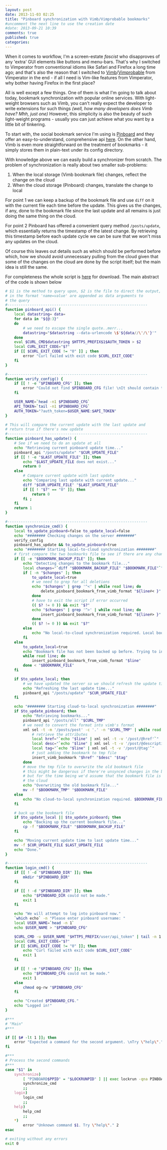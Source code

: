 ```yaml
---
layout: post
date: 2013-11-03 02:25
title: "Pinboard synchronization with Vimb/Vimprobable bookmarks"
#uncomment the next line to use the creation date
#date: 2013-09-21 10:39
comments: true
published: true
categories: 
---
```


When it comes to workflow, I'm a screen-estate *fascist* who disapproves of any 'extra' GUI elements like buttons and menu-bars. That's why I switched to Vimperator from conventional idioms like Safari and Firefox a long time ago; and that's also the reason that I switched to [Vimb](https://github.com/fanglingsu/vimb)/[Vimprobable](http://www.vimprobable.org) from Vimperator in the end - if all I need is Vim-like features from Vimperator, why bother having Firefox in the first place?

All is well except a few things. One of them is what I'm going to talk about today, bookmark synchronization with popular online services. With light-weight browsers such as Vimb, you can't really expect the developer to write extensions for such things *(well, how many developers does Vimb have? Mhh, just one)* However, this simplicity is also the beauty of such light-weight programs - usually you can just achieve what you want by a little bit of tinkering.

To start with, the social bookmark service I'm using is [Pinboard](http://pinboard.in) and they offer an easy-to-understand, comprehensive api [here](http://pinboard.in/api). On the other hand, Vimb is even more straightforward on the treatment of bookmarks - it simply stores them in plain-text under its config directory.

With knowledge above we can easily build a synchronizer from scratch. The problem of synchronization is really about two smaller sub-problems:

1. When the local storage (Vimb bookmark file) changes, reflect the change on the cloud
2. When the cloud storage (Pinboard) changes, translate the change to local

For point 1 we can keep a backup of the bookmark file and use `diff` on it with the current file each time before the update. This gives us the changes, if any, done to the bookmark file since the last update and all remains is just doing the same thing on the cloud.

For point 2 Pinboard has offered a convenient query method `/posts/update`, which essentially returns the timestamp of the latest change. By retrieving this timestamp before each update cycle we can be sure that we won't miss any updates on the cloud.

Of course this leaves out details such as which should be performed before which, how we should avoid unnecessary pulling from the cloud given that some of the changes on the cloud are done by the script itself; but the main idea is still the same.

For completeness the whole script is [here](downloads/code/pinboard) for download. The main abstract of the code is shown below

```sh
# $1 is the method to query upon, $2 is the file to direct the output, while all the subsequent arguments
# in the format 'name=value' are appended as data arguments to
# the query
#---------------------------------------------------------------
function pinboard_api() {
    local datastring= data=
    for data in "${@:3}"
    do
        # we need to escape the single quote..merr...
        datastring="$datastring --data-urlencode \$'${data//\'/\'}'"
    done
    eval $CURL_CMD$datastring $HTTPS_PREFIX$1$AUTH_TOKEN > $2
	local CURL_EXIT_CODE="$?"
	if [[ $CURL_EXIT_CODE != "0" ]] ; then
		error "Curl failed with exit code $CURL_EXIT_CODE"
	fi
}

#---------------------------------------------------------------
function verify_config() {
	if [[ ! -e "$PINBOARD_CFG" ]]; then
		error "Could not find $PINBOARD_CFG file! \nIt should contain two lines. Line 1 the username. Line 2 the API token. \nYou can create it manually, or use the \"login\" command."
	fi

	USER_NAME=`head -n1 $PINBOARD_CFG`
	API_TOKEN=`tail -n1 $PINBOARD_CFG`
	AUTH_TOKEN="?auth_token=$USER_NAME:$API_TOKEN"
}

# This will compare the current update with the last update and
# return true if there's new update
#---------------------------------------------------------------
function pinboard_has_update() {
	# See if we need to do an update at all
	echo "Retrieving current pinboard update time..."
	pinboard_api "/posts/update" "$CUR_UPDATE_FILE"
	if [[ ! -e "$LAST_UPDATE_FILE" ]]; then
		echo "$LAST_UPDATE_FILE does not exist..."
		return 0
	else
		# Compare current update with last update
		echo "Comparing last update with current update..."
		diff "$CUR_UPDATE_FILE" "$LAST_UPDATE_FILE"
		if [[ ! "$?" == "0" ]]; then 
			return 0
		fi ;
	fi
    return 1
}

#---------------------------------------------------------------
function synchronize_cmd() {
    local to_update_pinboard=false to_update_local=false
    echo "######## Checking changes on the server ########"
    verify_config
    pinboard_has_update && to_update_pinboard=true
    echo "######## Starting local-to-cloud synchronization ########"
    # first compare the two bookmarks file to see if there are any changes
    if [[ -e "$BOOKMARK_BACKUP_FILE" ]]; then
        echo "Detecting changes to the bookmark file..."
        local changes="`diff "$BOOKMARK_BACKUP_FILE" "$BOOKMARK_FILE"`" 
        if [ -n "$changes" ]; then
            to_update_local=true
            # we need to grep for all deletions 
            echo "$changes" | grep '^<' | while read line; do
                delete_pinboard_bookmark_from_vimb_format "${line#< }" 
            done
            # have to exit the script if error occurred
            (( $? != 0 )) && exit "$?"
            echo "$changes" | grep '^>' | while read line; do
                insert_pinboard_bookmark_from_vimb_format "${line#> }" 
            done
            (( $? != 0 )) && exit "$?"
        else
            echo "No local-to-cloud synchronization required. Local bookmark storage is in sync with pinboard account."
        fi
    else
        to_update_local=true
        echo "Bookmark file has not been backed up before. Trying to insert all entries..."
        while read line; do
            insert_pinboard_bookmark_from_vimb_format "$line"
        done < "$BOOKMARK_FILE"
    fi

    if $to_update_local; then
        # we have updated the server so we should refresh the update time
        echo "Refreshing the last update time..."
        pinboard_api "/posts/update" "$CUR_UPDATE_FILE"
    fi

    echo "######## Starting cloud-to-local synchronization ########"
    if $to_update_pinboard; then
        echo "Retrieving bookmarks..."
        pinboard_api "/posts/all" "$CURL_TMP"
        # we need to convert the format into vimb's format
        xml sel -t -m '/posts/post' -c '.' -n "$CURL_TMP" | while read line; do
            # retrieve the attributes
            local href="`echo "$line" | xml sel -t -v '/post/@href'`"
            local desc="`echo "$line" | xml sel -t -v '/post/@description'`"
            local tag="`echo "$line" | xml sel -t -v '/post/@tag'`"
            # just adding the bookmark to tmp file
            insert_vimb_bookmark "$href" "$desc" "$tag"
        done
        # move the tmp file to overwrite the old bookmark file
        # this might be dangerous if there're unsynced changes in the bookmark file 
        # but for the time being we'd assume that the bookmark file is already in sync with
        # the cloud
        echo "Overwriting the old bookmark file..."
        mv -f "$BOOKMARK_TMP" "$BOOKMARK_FILE"
    else
        echo "No cloud-to-local synchronization required. $BOOKMARK_FILE is current."
    fi

    # back up the bookmark file
    if $to_update_local || $to_update_pinboard; then
        echo "Backing up the current bookmark file..."
        cp -f "$BOOKMARK_FILE" "$BOOKMARK_BACKUP_FILE"
    fi

    echo "Moving current update time to last update time..."
    mv -f $CUR_UPDATE_FILE $LAST_UPDATE_FILE
    echo "Done."  
}

#---------------------------------------------------------------
function login_cmd() {
	if [[ ! -d "$PINBOARD_DIR" ]]; then
		mkdir "$PINBOARD_DIR"
	fi

	if [[ ! -d "$PINBOARD_DIR" ]]; then
		echo "$PINBOARD_DIR could not be made."
		exit 1
	fi

	echo "We will attempt to log into pinboard now."
	`which echo` -n "Please enter pinboard username: "
	local USER_NAME=`head -n 1`
	echo $USER_NAME > "$PINBOARD_CFG"

	$CURL_CMD -u $USER_NAME "$HTTPS_PREFIX/user/api_token" | tail -n 1 | sed 's/<[^>]*>//g' >> $PINBOARD_CFG
	local CURL_EXIT_CODE="$?"
	if [[ $CURL_EXIT_CODE != "0" ]]; then
		echo "Curl failed with exit code $CURL_EXIT_CODE"
		exit 1
	fi

	if [[ ! -e "$PINBOARD_CFG" ]]; then
		echo "$PINBOARD_CFG could not be made."
		exit 1
	else 
		chmod og-rw "$PINBOARD_CFG"
	fi

	echo "Created $PINBOARD_CFG."
	echo "Logged in!"
}

#***
# "Main"
#***

if [[ $# -lt 1 ]]; then
    error "Expected a command for the second argument. \nTry \"help\"."
fi

#***
# Process the second commands
#***
case "$1" in
    synchronize) 
        [ "PINBOARD$PPID" = "$LOCKRUNPID" ] || exec lockrun -qna PINBOARD /tmp/lockrun.pinboard "$0" "$@" || exit 1
        synchronize_cmd
        ;;
    login) 
        login_cmd
        ;;
    help) 
        help_cmd 
        ;;
    *)
        error "Unknown command $1. Try \"help\"." 2
esac

# exiting without any errors
exit 0
```
